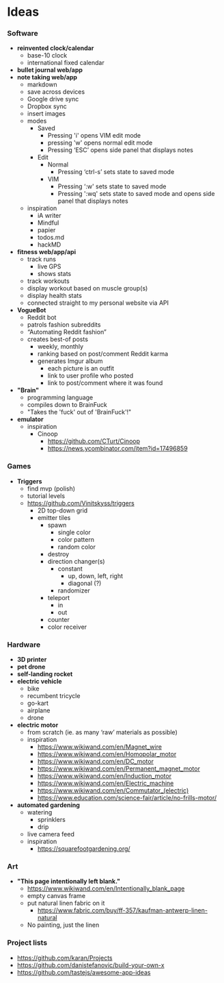 # Ideas

### Software

* **reinvented clock/calendar**
  * base-10 clock
  * international fixed calendar
* **bullet journal web/app**
* **note taking web/app**
  * markdown
  * save across devices
  * Google drive sync
  * Dropbox sync
  * insert images
  * modes
    * Saved
      * Pressing 'i' opens VIM edit mode
      * pressing 'w' opens normal edit mode
      * Pressing ‘ESC’ opens side panel that displays notes
    * Edit
      * Normal
        * Pressing ‘ctrl-s’ sets state to saved mode
      * VIM
        * Pressing ‘:w' sets state to saved mode
        * Pressing ':wq' sets state to saved mode and opens side panel that displays notes
  * inspiration
    * iA writer
    * Mindful
    * papier
    * todos.md
    * hackMD
* **fitness web/app/api**
  * track runs
    * live GPS
    * shows stats
  * track workouts
  * display workout based on muscle group(s)
  * display health stats
  * connected straight to my personal website via API
* **VogueBot**
  * Reddit bot
  * patrols fashion subreddits
  * “Automating Reddit fashion”
  * creates best-of posts
    * weekly, monthly
    * ranking based on post/comment Reddit karma
    * generates Imgur album
      * each picture is an outfit
      * link to user profile who posted
      * link to post/comment where it was found
* **"Brain"**
  * programming language
  * compiles down to BrainFuck
  * "Takes the 'fuck' out of 'BrainFuck'!"
* **emulator**
  * inspiration
    * Cinoop
      * https://github.com/CTurt/Cinoop
      * https://news.ycombinator.com/item?id=17496859

### Games

* **Triggers**
  * find mvp (polish)
  * tutorial levels
  * https://github.com/Vinitskyss/triggers
    * 2D top-down grid
    * emitter tiles
      * spawn
        * single color
        * color pattern
        * random color
      * destroy
      * direction changer(s)
        * constant
          * up, down, left, right
          * diagonal (?)
        * randomizer
      * teleport
        * in
        * out
      * counter
      * color receiver

### Hardware

* **3D printer**
* **pet drone**
* **self-landing rocket**
* **electric vehicle**
  * bike
  * recumbent tricycle
  * go-kart
  * airplane
  * drone
* **electric motor**
  * from scratch (ie. as many ‘raw’ materials as possible)
  * inspiration
    * https://www.wikiwand.com/en/Magnet_wire
    * https://www.wikiwand.com/en/Homopolar_motor
    * https://www.wikiwand.com/en/DC_motor
    * https://www.wikiwand.com/en/Permanent_magnet_motor
    * https://www.wikiwand.com/en/Induction_motor
    * https://www.wikiwand.com/en/Electric_machine
    * https://www.wikiwand.com/en/Commutator_(electric)
    * https://www.education.com/science-fair/article/no-frills-motor/
* **automated gardening**
    * watering
      * sprinklers
      * drip
    * live camera feed
    * inspiration
      * https://squarefootgardening.org/

### Art

* **"This page intentionally left blank."**
  * https://www.wikiwand.com/en/Intentionally_blank_page
  * empty canvas frame
  * put natural linen fabric on it
    * https://www.fabric.com/buy/ff-357/kaufman-antwerp-linen-natural
  * No painting, just the linen
  
### Project lists

* https://github.com/karan/Projects
* https://github.com/danistefanovic/build-your-own-x
* https://github.com/tastejs/awesome-app-ideas
